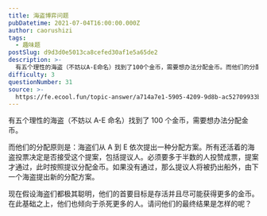 ```yaml
---
title: 海盗博弈问题
pubDatetime: 2021-07-04T16:00:00.000Z
author: caorushizi
tags:
  - 趣味题
postSlug: d9d3d0e5013ca8cefed30af1e5a65de2
description: >-
  有五个理性的海盗（不妨以A-E命名）找到了100个金币，需要想办法分配金币。而他们的分配原则是：海盗们从A到E依次提出一种分配方案。所有还活着的海盗投票决定是否接受这个提案，包括提议人。必须要多于半数
difficulty: 3
questionNumber: 31
source: >-
  https://fe.ecool.fun/topic-answer/a714a7e1-5905-4209-9d8b-ac52709933bc?orderBy=updateTime&order=desc&tagId=17
---
```


有五个理性的海盗（不妨以 A-E 命名）找到了 100 个金币，需要想办法分配金币。

而他们的分配原则是：海盗们从 A 到 E 依次提出一种分配方案。所有还活着的海盗投票决定是否接受这个提案，包括提议人。必须要多于半数的人投赞成票，提案才通过，此时按照提议分配金币。如果没有通过，那么提议人将被扔出船外，由下一个海盗提出新的分配方案。

现在假设海盗们都极其聪明，他们的首要目标是存活并且尽可能获得更多的金币。在此基础之上，他们也倾向于杀死更多的人。请问他们的最终结果是怎样的呢？
